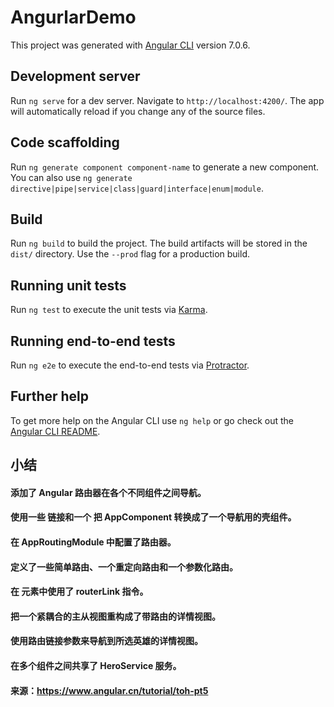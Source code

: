 # AngurlarDemo

This project was generated with [Angular CLI](https://github.com/angular/angular-cli) version 7.0.6.

## Development server

Run `ng serve` for a dev server. Navigate to `http://localhost:4200/`. The app will automatically reload if you change any of the source files.

## Code scaffolding

Run `ng generate component component-name` to generate a new component. You can also use `ng generate directive|pipe|service|class|guard|interface|enum|module`.

## Build

Run `ng build` to build the project. The build artifacts will be stored in the `dist/` directory. Use the `--prod` flag for a production build.

## Running unit tests

Run `ng test` to execute the unit tests via [Karma](https://karma-runner.github.io).

## Running end-to-end tests

Run `ng e2e` to execute the end-to-end tests via [Protractor](http://www.protractortest.org/).

## Further help

To get more help on the Angular CLI use `ng help` or go check out the [Angular CLI README](https://github.com/angular/angular-cli/blob/master/README.md).


## 小结
#### 添加了 Angular 路由器在各个不同组件之间导航。

#### 使用一些 <a> 链接和一个 <router-outlet> 把 AppComponent 转换成了一个导航用的壳组件。

#### 在 AppRoutingModule 中配置了路由器。

#### 定义了一些简单路由、一个重定向路由和一个参数化路由。

#### 在 <a> 元素中使用了 routerLink 指令。

#### 把一个紧耦合的主从视图重构成了带路由的详情视图。

#### 使用路由链接参数来导航到所选英雄的详情视图。

#### 在多个组件之间共享了 HeroService 服务。

#### 来源：https://www.angular.cn/tutorial/toh-pt5
